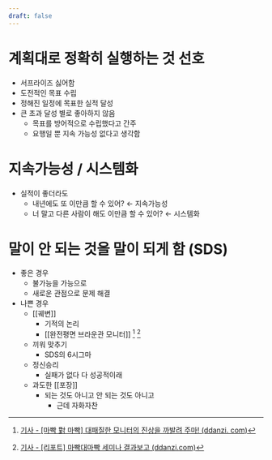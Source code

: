 ```yaml
---
draft: false
---
```

# 계획대로 정확히 실행하는 것 선호
- 서프라이즈 싫어함
- 도전적인 목표 수립
- 정해진 일정에 목표한 실적 달성
- 큰 초과 달성 별로 좋아하지 않음
	- 목표를 방어적으로 수립했다고 간주
	- 요행일 뿐 지속 가능성 없다고 생각함
# 지속가능성 / 시스템화
- 실적이 좋더라도
	- 내년에도 또 이만큼 할 수 있어? ← 지속가능성
	- 너 말고 다른 사람이 해도 이만큼 할 수 있어? ← 시스템화
# 말이 안 되는 것을 말이 되게 함 (SDS)
- 좋은 경우
	- 불가능을 가능으로
	- 새로운 관점으로 문제 해결
- 나쁜 경우
	- [[궤변]]
		- 기적의 논리
		- [[완전평면 브라운관 모니터]] [^1] [^2]			   
	- 끼워 맞추기 
		- SDS의 6시그마
	- 정신승리
		- 실패가 없다 다 성공적이래
	- 과도한 [[포장]]
		- 되는 것도 아니고 안 되는 것도 아니고
			- 근데 자화자찬

[^1]:  [기사 - [마빡 對 마빡] 대패질한 모니터의 진상을 까발려 주마! (ddanzi. com)](https://www.ddanzi.com/ddanziNews/615667?fbclid=IwAR1wPx16tKF04hOjbFauOwFydbj9TVn1gZQXzQrPItVcM1FlwC07QJ1JCgk)  
[^2]:  [기사 - [리포트] 마빡대마빡 세미나 결과보고 (ddanzi.com)](https://www.ddanzi.com/index.php?_filter=search&mid=ddanziNews&filterid=pop-alert-search&search_target=title&search_keyword=%EB%A7%88%EB%B9%A1&document_srl=614946)
